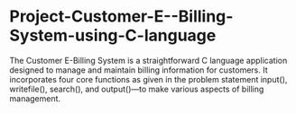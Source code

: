 # Project-Customer-E--Billing-System-using-C-language
The Customer E-Billing System is a straightforward C language application designed to manage and maintain billing information for customers. It incorporates four core functions as given in the problem statement input(), writefile(), search(), and output()—to make various aspects of billing management.
